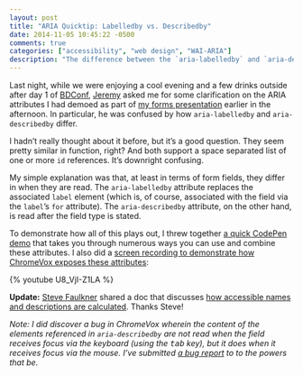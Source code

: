 ```yaml
---
layout: post
title: "ARIA Quicktip: Labelledby vs. Describedby"
date: 2014-11-05 10:45:22 -0500
comments: true
categories: ["accessibility", "web design", "WAI-ARIA"] 
description: "The difference between the `aria-labelledby` and `aria-describedby` attributes is not obvious. Here’s a bit of a clarification for using them in forms."
---
```


Last night, while we were enjoying a cool evening and a few drinks outside after day 1 of [BDConf](http://bdconf.com), [Jeremy](http://adactio.com) asked me for some clarification on the ARIA attributes I had demoed as part of [my forms presentation](http://www.slideshare.net/AaronGustafson/falling-in-love-with-forms-bdconf-2014) earlier in the afternoon. In particular, he was confused by how `aria-labelledby` and `aria-describedby` differ.

<!-- more -->

I hadn’t really thought about it before, but it’s a good question. They seem pretty similar in function, right? And both support a space separated list of one or more `id` references. It’s downright confusing.

My simple explanation was that, at least in terms of form fields, they differ in when they are read. The `aria-labelledby` attribute replaces the associated `label` element (which is, of course, associated with the field via the `label`’s `for` attribute). The `aria-describedby` attribute, on the other hand, is read after the field type is stated.

To demonstrate how all of this plays out, I threw together [a quick CodePen demo](http://codepen.io/aarongustafson/pen/dmuoe/) that takes you through numerous ways you can use and combine these attributes. I also did a [screen recording to demonstrate how ChromeVox exposes these attributes](http://youtu.be/U8_VjI-Z1LA):

{% youtube U8_VjI-Z1LA %}

**Update:** [Steve Faulkner](https://twitter.com/stevefaulkner) shared a doc that discusses [how accessible names and descriptions are calculated](http://rawgit.com/w3c/aria/master/html-aam/html-aam.html#accessible-name-and-description-calculation). Thanks Steve!

_Note: I did discover a bug in ChromeVox wherein the content of the elements referenced in `aria-describedby` are not read when the field receives focus via the keyboard (using the <kbd>tab</kbd> key), but it does when it receives focus via the mouse. I’ve submitted [a bug report](https://code.google.com/p/google-axs-chrome/issues/detail?id=158&thanks=158&ts=1415202123) to to the powers that be._